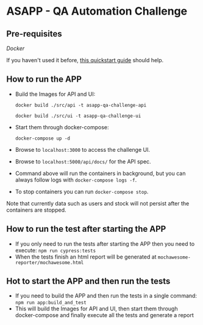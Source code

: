 # ASAPP - QA Automation Challenge

## Pre-requisites

*Docker*

If you haven't used it before, [this quickstart guide](https://docs.docker.com/get-started/) should help.


## How to run the APP

- Build the Images for API and UI:

    `docker build ./src/api -t asapp-qa-challenge-api`
    
    `docker build ./src/ui -t asapp-qa-challenge-ui`

- Start them through docker-compose:

    `docker-compose up -d`

- Browse to `localhost:3000` to access the challenge UI.
- Browse to `localhost:5000/api/docs/` for the API spec.
- Command above will run the containers in background, but you can always follow logs with `docker-compose logs -f`.
- To stop containers you can run `docker-compose stop`.

Note that currently data such as users and stock will not persist after the containers are stopped.

## How to run the test after starting the APP
- If you only need to run the tests after starting the APP then you need to execute:
    `npm run cypress:tests`
- When the tests finish an html report will be generated at `mochawesome-reporter/mochawesome.html`

## Hot to start the APP and then run the tests
- If you need to build the APP and then run the tests in a single command:
    `npm run app:build_and_test`
- This will build the Images for API and UI, then start them through docker-compose and finally execute all the tests and generate a report